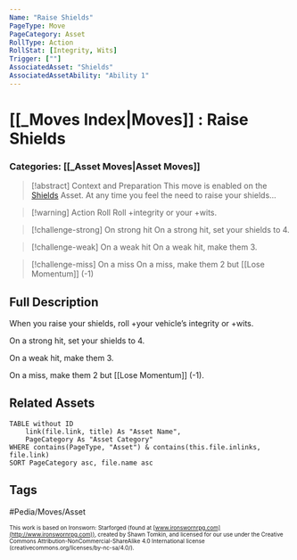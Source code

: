```yaml
---
Name: "Raise Shields"
PageType: Move
PageCategory: Asset
RollType: Action
RollStat: [Integrity, Wits]
Trigger: [""]
AssociatedAsset: "Shields"
AssociatedAssetAbility: "Ability 1"
---
```

# [[_Moves Index|Moves]] : Raise Shields
### Categories: [[_Asset Moves|Asset Moves]]
>[!abstract]  Context and Preparation
>This move is enabled on the [Shields](z_Obsi-Forge-Apedia/Assets/Module/Shields.md) Asset. At any time you feel the need to raise your shields...

> [!warning] Action Roll
> Roll +integrity or your +wits.

> [!challenge-strong] On strong hit
> On a strong hit, set your shields to 4.


> [!challenge-weak] On a weak hit
> On a weak hit, make them 3.


> [!challenge-miss] On a miss
> On a miss, make them 2 but [[Lose Momentum]] (-1)


## Full Description
When you raise your shields, roll +your vehicle’s integrity or +wits. 

On a strong hit, set your shields to 4. 

On a weak hit, make them 3. 

On a miss, make them 2 but [[Lose Momentum]] (-1).

## Related Assets
```dataview
TABLE without ID
	link(file.link, title) As "Asset Name",
	PageCategory As "Asset Category"
WHERE contains(PageType, "Asset") & contains(this.file.inlinks, file.link)
SORT PageCategory asc, file.name asc
```

## Tags
#Pedia/Moves/Asset 

<font size=-2>This work is based on Ironsworn: Starforged (found at [www.ironswornrpg.com](http://www.ironswornrpg.com)), created by Shawn Tomkin, and licensed for our use under the Creative Commons Attribution-NonCommercial-ShareAlike 4.0 International license  (creativecommons.org/licenses/by-nc-sa/4.0/).</font>